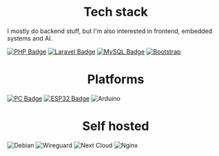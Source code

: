 # <div align="center"> Tech stack <div>

I mostly do backend stuff, but I'm also interested in frontend, embedded systems and AI.

[![PHP Badge](https://img.shields.io/badge/PHP-777BB4?style=for-the-badge&logo=php&logoColor=white)](#)
[![Laravel Badge](https://img.shields.io/badge/Laravel-FF2D20?style=for-the-badge&logo=laravel&logoColor=white)](#)
[![MySQL Badge](https://img.shields.io/badge/MySQL-005C84?style=for-the-badge&logo=mysql&logoColor=white)](#)
[![Bootstrap](https://img.shields.io/badge/bootstrap-%23563D7C.svg?style=for-the-badge&logo=bootstrap&logoColor=white)](#)

# <div align="center"> Platforms <div>

[![PC Badge](https://img.shields.io/badge/Framework-0078D6?style=for-the-badge&logo=windows&logoColor=white)](http://frame.work)
[![ESP32 Badge](https://img.shields.io/badge/espressif-E7352C?style=for-the-badge&logo=espressif&logoColor=white)](#)
![Arduino](https://img.shields.io/badge/-Arduino-00979D?style=for-the-badge&logo=Arduino&logoColor=white)


# <div align="center"> Self hosted<div> 

![Debian](https://img.shields.io/badge/Debian-A81D33?style=for-the-badge&logo=debian&logoColor=white)
![Wireguard](https://img.shields.io/badge/wireguard-%2388171A.svg?style=for-the-badge&logo=wireguard&logoColor=white)
![Next Cloud](https://img.shields.io/badge/Next%20Cloud-0B94DE?style=for-the-badge&logo=nextcloud&logoColor=white)
![Nginx](https://img.shields.io/badge/nginx-%23009639.svg?style=for-the-badge&logo=nginx&logoColor=white)
